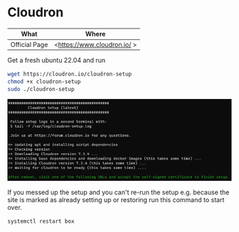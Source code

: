 # Cloudron

| What          | Where                                       |
| ------------- | ------------------------------------------- |
| Official Page | <https://www.cloudron.io/ >                   |

Get a fresh ubuntu 22.04 and run

``` sh
wget https://cloudron.io/cloudron-setup
chmod +x cloudron-setup
sudo ./cloudron-setup
```

![cloudron-setup](_cloudron1.webp)

If you messed up the setup and you can't re-run the setup e.g. because the site is marked as already setting up or restoring run this command to start over.

``` sh
systemctl restart box
```
